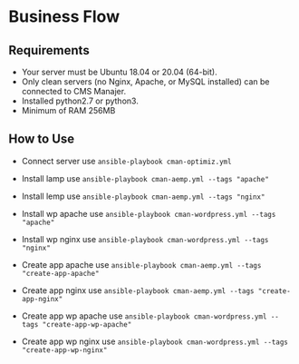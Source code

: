 # Business Flow

## Requirements
- Your server must be Ubuntu 18.04 or 20.04 (64-bit). 
- Only clean servers (no Nginx, Apache, or MySQL installed) can be connected to CMS Manajer.
- Installed python2.7 or python3.
- Minimum of RAM 256MB

## How to Use
- Connect server use `ansible-playbook cman-optimiz.yml`

- Install lamp use `ansible-playbook cman-aemp.yml --tags "apache"`
- Install lemp use `ansible-playbook cman-aemp.yml --tags "nginx"`
- Install wp apache use `ansible-playbook cman-wordpress.yml --tags "apache"`
- Install wp nginx use `ansible-playbook cman-wordpress.yml --tags "nginx"`

- Create app apache use `ansible-playbook cman-aemp.yml --tags "create-app-apache"`
- Create app nginx use `ansible-playbook cman-aemp.yml --tags "create-app-nginx"`
- Create app wp apache use `ansible-playbook cman-wordpress.yml --tags "create-app-wp-apache"`
- Create app wp nginx use `ansible-playbook cman-wordpress.yml --tags "create-app-wp-nginx"`